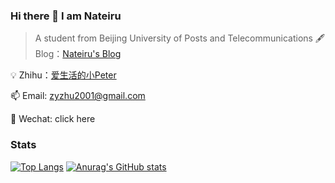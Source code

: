 ### Hi there 👋 I am Nateiru
> A student from Beijing University of Posts and Telecommunications
🖋 Blog：[Nateiru's Blog](https://nateiru.github.io/)

💡 Zhihu：[爱生活的小Peter](https://www.zhihu.com/people/zhu-zi-yi-47-6)

📫 Email: zyzhu2001@gmail.com

💬 Wechat: click here
### Stats
[![Top Langs](https://github-readme-stats.vercel.app/api/top-langs/?username=Nateiru&layout=compact&hide=javascript,html,Tex)](https://github.com/anuraghazra/github-readme-stats)
[![Anurag's GitHub stats](https://github-readme-stats.vercel.app/api?username=Nateiru&show_icons=true&theme=cobalt)](https://github.com/anuraghazra/github-readme-stats)






<!--
**Nateiru/Nateiru** is a ✨ _special_ ✨ repository because its `README.md` (this file) appears on your GitHub profile.

Here are some ideas to get you started:

- 🔭 I’m currently working on ...
- 🌱 I’m currently learning ...
- 👯 I’m looking to collaborate on ...
- 🤔 I’m looking for help with ...
- 💬 Ask me about ...
- 📫 How to reach me: ...
- 😄 Pronouns: ...
- ⚡ Fun fact: ...
-->
